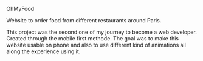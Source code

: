 OhMyFood

Website to order food from different restaurants around Paris.

This project was the second one of my journey to become a web developer. Created through the mobile first methode.
The goal was to make this website usable on phone and also to use different kind of animations all along the experience using it.
